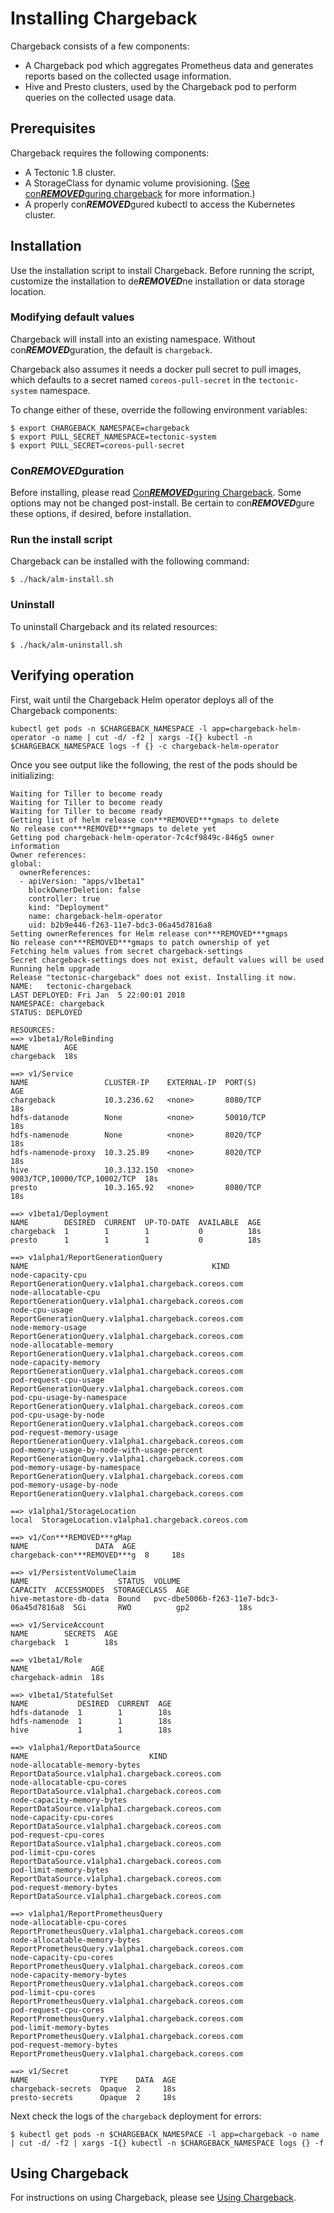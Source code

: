 # Installing Chargeback

Chargeback consists of a few components:

- A Chargeback pod which aggregates Prometheus data and generates reports based
  on the collected usage information.
- Hive and Presto clusters, used by the Chargeback pod to perform queries on the
  collected usage data.

## Prerequisites

Chargeback requires the following components:

- A Tectonic 1.8 cluster.
- A StorageClass for dynamic volume provisioning. ([See con***REMOVED***guring chargeback][con***REMOVED***guring-chargeback] for more information.)
- A properly con***REMOVED***gured kubectl to access the Kubernetes cluster.

## Installation

Use the installation script to install Chargeback. Before running the script, customize the installation to de***REMOVED***ne installation or data storage location.

### Modifying default values

Chargeback will install into an existing namespace. Without con***REMOVED***guration, the
default is `chargeback`.

Chargeback also assumes it needs a docker pull secret to pull images, which
defaults to a secret named `coreos-pull-secret` in the `tectonic-system`
namespace.

To change either of these, override the following environment variables:

```
$ export CHARGEBACK_NAMESPACE=chargeback
$ export PULL_SECRET_NAMESPACE=tectonic-system
$ export PULL_SECRET=coreos-pull-secret
```

### Con***REMOVED***guration

Before installing, please read [Con***REMOVED***guring Chargeback][con***REMOVED***guring-chargeback].
Some options may not be changed post-install. Be certain to con***REMOVED***gure these options, if desired, before installation.

### Run the install script

Chargeback can be installed with the following command:

```
$ ./hack/alm-install.sh
```

### Uninstall

To uninstall Chargeback and its related resources:

```
$ ./hack/alm-uninstall.sh
```

## Verifying operation

First, wait until the Chargeback Helm operator deploys all of the Chargeback components:

```
kubectl get pods -n $CHARGEBACK_NAMESPACE -l app=chargeback-helm-operator -o name | cut -d/ -f2 | xargs -I{} kubectl -n $CHARGEBACK_NAMESPACE logs -f {} -c chargeback-helm-operator
```

Once you see output like the following, the rest of the pods should be initializing:

```
Waiting for Tiller to become ready
Waiting for Tiller to become ready
Waiting for Tiller to become ready
Getting list of helm release con***REMOVED***gmaps to delete
No release con***REMOVED***gmaps to delete yet
Getting pod chargeback-helm-operator-7c4cf9849c-846g5 owner information
Owner references:
global:
  ownerReferences:
  - apiVersion: "apps/v1beta1"
    blockOwnerDeletion: false
    controller: true
    kind: "Deployment"
    name: chargeback-helm-operator
    uid: b2b9e446-f263-11e7-bdc3-06a45d7816a8
Setting ownerReferences for Helm release con***REMOVED***gmaps
No release con***REMOVED***gmaps to patch ownership of yet
Fetching helm values from secret chargeback-settings
Secret chargeback-settings does not exist, default values will be used
Running helm upgrade
Release "tectonic-chargeback" does not exist. Installing it now.
NAME:   tectonic-chargeback
LAST DEPLOYED: Fri Jan  5 22:00:01 2018
NAMESPACE: chargeback
STATUS: DEPLOYED

RESOURCES:
==> v1beta1/RoleBinding
NAME        AGE
chargeback  18s

==> v1/Service
NAME                 CLUSTER-IP    EXTERNAL-IP  PORT(S)                       AGE
chargeback           10.3.236.62   <none>       8080/TCP                      18s
hdfs-datanode        None          <none>       50010/TCP                     18s
hdfs-namenode        None          <none>       8020/TCP                      18s
hdfs-namenode-proxy  10.3.25.89    <none>       8020/TCP                      18s
hive                 10.3.132.150  <none>       9083/TCP,10000/TCP,10002/TCP  18s
presto               10.3.165.92   <none>       8080/TCP                      18s

==> v1beta1/Deployment
NAME        DESIRED  CURRENT  UP-TO-DATE  AVAILABLE  AGE
chargeback  1        1        1           0          18s
presto      1        1        1           0          18s

==> v1alpha1/ReportGenerationQuery
NAME                                         KIND
node-capacity-cpu                            ReportGenerationQuery.v1alpha1.chargeback.coreos.com
node-allocatable-cpu                         ReportGenerationQuery.v1alpha1.chargeback.coreos.com
node-cpu-usage                               ReportGenerationQuery.v1alpha1.chargeback.coreos.com
node-memory-usage                            ReportGenerationQuery.v1alpha1.chargeback.coreos.com
node-allocatable-memory                      ReportGenerationQuery.v1alpha1.chargeback.coreos.com
node-capacity-memory                         ReportGenerationQuery.v1alpha1.chargeback.coreos.com
pod-request-cpu-usage                        ReportGenerationQuery.v1alpha1.chargeback.coreos.com
pod-cpu-usage-by-namespace                   ReportGenerationQuery.v1alpha1.chargeback.coreos.com
pod-cpu-usage-by-node                        ReportGenerationQuery.v1alpha1.chargeback.coreos.com
pod-request-memory-usage                     ReportGenerationQuery.v1alpha1.chargeback.coreos.com
pod-memory-usage-by-node-with-usage-percent  ReportGenerationQuery.v1alpha1.chargeback.coreos.com
pod-memory-usage-by-namespace                ReportGenerationQuery.v1alpha1.chargeback.coreos.com
pod-memory-usage-by-node                     ReportGenerationQuery.v1alpha1.chargeback.coreos.com

==> v1alpha1/StorageLocation
local  StorageLocation.v1alpha1.chargeback.coreos.com

==> v1/Con***REMOVED***gMap
NAME               DATA  AGE
chargeback-con***REMOVED***g  8     18s

==> v1/PersistentVolumeClaim
NAME                    STATUS  VOLUME                                    CAPACITY  ACCESSMODES  STORAGECLASS  AGE
hive-metastore-db-data  Bound   pvc-dbe5006b-f263-11e7-bdc3-06a45d7816a8  5Gi       RWO          gp2           18s

==> v1/ServiceAccount
NAME        SECRETS  AGE
chargeback  1        18s

==> v1beta1/Role
NAME              AGE
chargeback-admin  18s

==> v1beta1/StatefulSet
NAME           DESIRED  CURRENT  AGE
hdfs-datanode  1        1        18s
hdfs-namenode  1        1        18s
hive           1        1        18s

==> v1alpha1/ReportDataSource
NAME                           KIND
node-allocatable-memory-bytes  ReportDataSource.v1alpha1.chargeback.coreos.com
node-allocatable-cpu-cores     ReportDataSource.v1alpha1.chargeback.coreos.com
node-capacity-memory-bytes     ReportDataSource.v1alpha1.chargeback.coreos.com
node-capacity-cpu-cores        ReportDataSource.v1alpha1.chargeback.coreos.com
pod-request-cpu-cores          ReportDataSource.v1alpha1.chargeback.coreos.com
pod-limit-cpu-cores            ReportDataSource.v1alpha1.chargeback.coreos.com
pod-limit-memory-bytes         ReportDataSource.v1alpha1.chargeback.coreos.com
pod-request-memory-bytes       ReportDataSource.v1alpha1.chargeback.coreos.com

==> v1alpha1/ReportPrometheusQuery
node-allocatable-cpu-cores     ReportPrometheusQuery.v1alpha1.chargeback.coreos.com
node-allocatable-memory-bytes  ReportPrometheusQuery.v1alpha1.chargeback.coreos.com
node-capacity-cpu-cores        ReportPrometheusQuery.v1alpha1.chargeback.coreos.com
node-capacity-memory-bytes     ReportPrometheusQuery.v1alpha1.chargeback.coreos.com
pod-limit-cpu-cores            ReportPrometheusQuery.v1alpha1.chargeback.coreos.com
pod-request-cpu-cores          ReportPrometheusQuery.v1alpha1.chargeback.coreos.com
pod-limit-memory-bytes         ReportPrometheusQuery.v1alpha1.chargeback.coreos.com
pod-request-memory-bytes       ReportPrometheusQuery.v1alpha1.chargeback.coreos.com

==> v1/Secret
NAME                TYPE    DATA  AGE
chargeback-secrets  Opaque  2     18s
presto-secrets      Opaque  2     18s
```

Next check the logs of the `chargeback` deployment for errors:

```
$ kubectl get pods -n $CHARGEBACK_NAMESPACE -l app=chargeback -o name | cut -d/ -f2 | xargs -I{} kubectl -n $CHARGEBACK_NAMESPACE logs {} -f
```

## Using Chargeback

For instructions on using Chargeback, please see [Using Chargeback][using-chargeback].


[using-chargeback]: using-chargeback.md
[con***REMOVED***guring-chargeback]: con***REMOVED***guration.md
